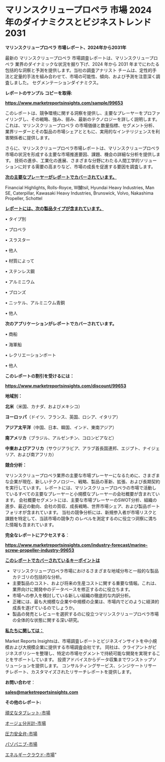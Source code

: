 # マリンスクリュープロペラ 市場 2024 年のダイナミクスとビジネストレンド 2031

<strong>マリンスクリュープロペラ 市場レポート、2024年から2031年</strong>

最新の マリンスクリュープロペラ 市場調査レポートは、マリンスクリュープロペラ 業界のダイナミックな状況を掘り下げ、2024 年から 2031 年までにわたる包括的な洞察と予測を提供します。当社の調査アナリスト チームは、定性的手法と定量的手法を組み合わせて、市場の可能性、傾向、および予測を注意深く調査しました。 セグメンテーションダイナミクス。



<strong>レポートのサンプル コピーを取得:</strong> <a href=https://www.marketreportsinsights.com/sample/99653>

<strong><u>https://www.marketreportsinsights.com/sample/99653</u></strong></a>

このレポートは、競争環境に関する洞察を提供し、主要なプレーヤーをプロファイリングし、その戦略、強み、弱み、最新のテクノロジーを詳しく説明します。 これは、マリンスクリュープロペラ の市場価値と数量指標、セグメント分析、業界リーダーとその製品の市場シェアとともに、実用的なインテリジェンスを利害関係者に提供します。

さらに、マリンスクリュープロペラ市場レポートは、マリンスクリュープロペラ市場の状況を形成する主要な市場推進要因、課題、機会の詳細な分析を提供します。 技術の進歩、工業化の進展、さまざまな分野にわたる人間工学的ソリューションに対する需要の高まりなど、市場の成長を促進する要因を調査します。



<strong><u>次の主要なプレーヤーがレポートでカバーされています。</u></strong>

Financial Highlights, Rolls-Royce, W酺tsil, Hyundai Heavy Industries, Man SE, Caterpillar, Kawasaki Heavy Industries, Brunswick, Volvo, Nakashima Propeller, Schottel



<strong><u><b>レポートには、次の製品タイプが含まれています。</b></u></strong>

• タイプ別

• プロペラ

• スラスター

• 他人

• 材質によって

• ステンレス鋼

• アルミニウム

• ブロンズ

• ニッケル、アルミニウム青銅

• 他人



<strong><b>次のアプリケーションがレポートでカバーされています。</b></strong>

• 商船

• 海軍船

• レクリエーションボート

• 他人



<strong><b>このレポートの割引を受けるには：</b></strong><a href=https://www.marketreportsinsights.com/discount/99653>

<strong><u>https://www.marketreportsinsights.com/discount/99653</u></strong></a>



<strong>地域別：</strong>



<strong>北米</strong>（米国、カナダ、およびメキシコ）



<strong>ヨーロッパ</strong>（ドイツ、フランス、英国、ロシア、イタリア）



<strong>アジア太平洋</strong>（中国、日本、韓国、インド、東南アジア）



<strong>南アメリカ</strong>（ブラジル、アルゼンチン、コロンビアなど）



<strong>中東およびアフリカ</strong>（サウジアラビア、アラブ首長国連邦、エジプト、ナイジェリア、および南アフリカ）



<strong>競合分析：</strong>

マリンスクリュープロペラ業界の主要な市場プレーヤーになるために、さまざまな企業が現在、新しいテクノロジー、戦略、製品の革新、拡張、および長期契約を実行しています。 レポートには、マリンスクリュープロペラの市場で活動しているすべての主要なプレーヤーと小規模なプレーヤーの会社概要が含まれています。 会社概要セグメントには、主要な市場プレーヤーのSWOT分析、組織の進歩、最近の動向、会社の買収、成長戦略、世界市場シェア、および製品ポートフォリオが含まれています。 当社の競争分析には、新規参入者が市場リスクと課題を特定して、当該市場の競争力 のレベルを測定するのに役立つ洞察に満ちた情報も含まれています。



<strong>完全なレポートにアクセスする</strong>：

<a href=https://www.marketreportsinsights.com/industry-forecast/marine-screw-propeller-industry-99653>

<strong><u>https://www.marketreportsinsights.com/industry-forecast/marine-screw-propeller-industry-99653</u></strong></a>



<strong><u><b>このレポートでカバーされているキーポイントは</b></u></strong>
<ul>
  <li>マリンスクリュープロペラ市場におけるさまざまな地域分布と一般的な製品カテゴリの包括的な分析。</li>
  <li>主要製品のコスト、および将来の生産コストに関する重要な情報。これは、業界向けに開発中のデータベースを修正するのに役立ちます。</li>
  <li>市場への参入を検討している新しい組織の徹底的な内訳分析。</li>
  <li>正確には、最も大規模な企業や中規模の企業は、市場内でどのように経済的成長を遂げているのでしょうか。</li>
  <li>製品の発売とレビューを選択するのに役立つマリンスクリュープロペラ市場の全体的な状態に関する深い研究。</li>
</ul>


<strong><u><b>私たちに関しては：</b></u></strong>

Market Reports Insightsは、市場調査レポートとビジネスインサイトを中小規模および大規模企業に提供する市場調査会社です。 同社は、クライアントがビジネスポリシーを整理し、特定の市場セグメントで持続可能な開発を実現することをサポートしています。 投資アドバイスからデータ収集までワンストップソリューションを提供します。 コンサルティングサービス、シンジケートリサーチレポート、カスタマイズされたリサーチレポートを提供します。



<strong><b>お問い合わせ</b></strong>：

<a href=mailto:sales@marketreportsinsights.com>

<strong><u>sales@marketreportsinsights.com</u></strong></a>



<strong>その他のレポート:</strong>

<a href=https://www.linkedin.com/pulse/頑丈なタブレット-市場-2023-収益と成長ドライバー-2030-analytics-achievers-24-analysis-zuc4c/>頑丈なタブレット-市場</a>

<a href=https://www.linkedin.com/pulse/オージェ分光計-市場-2023-競争分析と事業成長-2030-data-dive-discoveries-24-analysis-2euvf/>オージェ分光計-市場</a>

<a href=https://www.linkedin.com/pulse/圧力安全弁-市場-2030-年までの需要に焦点を当てた-2023-年調査レポート-asaff/>圧力安全弁-市場</a>

<a href=https://www.linkedin.com/pulse/パゾパニブ-市場-2023-収益と成長ドライバー-2030-data-dive-discoveries-24-analysis-mdg2f/>パゾパニブ-市場</a>

<a href=https://www.linkedin.com/pulse/エネルギークラウド-市場-2023-推進要因と成長機会-2030-pr-news-hub-ujsxf/>エネルギークラウド-市場</a>"
